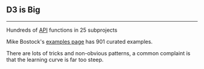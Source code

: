 ## D3 is Big

*** 

Hundreds of [API](https://github.com/d3/d3/blob/master/API.md) functions in 25 subprojects

Mike Bostock's [examples page](http://bl.ocks.org/mbostock) has 901 curated examples.

There are lots of tricks and non-obvious patterns, a common complaint is that the learning curve is far too steep.
